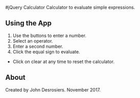 #jQuery Calculator
Calculator to evaluate simple expressions.

## Using the App
1) Use the buttons to enter a number.
2) Select an operator.
3) Enter a second number.
4) Click the equal sign to evaluate.
* Click on clear at any time to reset the calculator.

## About
Created by John Desrosiers. November 2017.